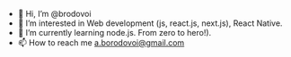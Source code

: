 - 👋 Hi, I’m @brodovoi
- 👀 I’m interested in Web development (js, react.js, next.js), React Native. 
- 🌱 I’m currently learning node.js. From zero to hero!).
- 📫 How to reach me a.borodovoi@gmail.com
